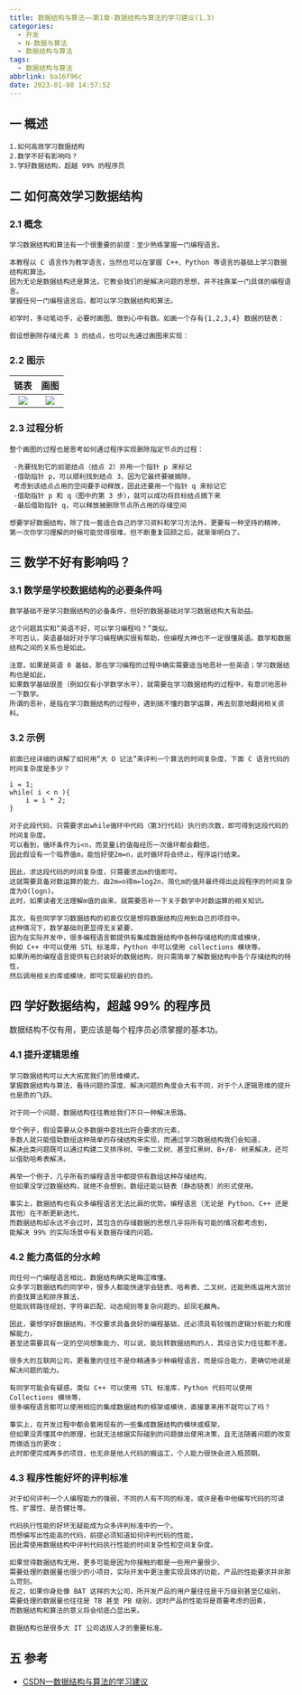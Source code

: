 ```yaml
---
title: 数据结构与算法——第1章-数据结构与算法的学习建议(1.3)
categories:
  - 开发
  - N-数据与算法
  - 数据结构与算法
tags:
  - 数据结构与算法
abbrlink: ba16f96c
date: 2023-01-08 14:57:52
---
```

## 一 概述

```
1.如何高效学习数据结构
2.数学不好有影响吗？
3.学好数据结构，超越 99% 的程序员
```

<!--more-->

## 二 如何高效学习数据结构

### 2.1 概念

```
学习数据结构和算法有一个很重要的前提：至少熟练掌握一门编程语言。

本教程以 C 语言作为教学语言，当然也可以在掌握 C++、Python 等语言的基础上学习数据结构和算法。
因为无论是数据结构还是算法，它教会我们的是解决问题的思想，并不挂靠某一门具体的编程语言。
掌握任何一门编程语言后，都可以学习数据结构和算法。

初学时，多动笔动手，必要时画图、做到心中有数。如画一个存有{1,2,3,4} 数据的链表：

假设想删除存储元素 3 的结点，也可以先通过画图来实现：
```

### 2.2 图示

|  链表  |  画图  |
| :----: | :----: |
| ![][1] | ![][2] |

### 2.3 过程分析

```
整个画图的过程也是思考如何通过程序实现删除指定节点的过程：

 -先要找到它的前驱结点（结点 2）并用一个指针 p 来标记
 -借助指针 p，可以顺利找到结点 3，因为它最终要被摘除，
 考虑到该结点占用的空间要手动释放，因此还要用一个指针 q 来标记它
 -借助指针 p 和 q（图中的第 3 步），就可以成功将目标结点摘下来
 -最后借助指针 q，可以释放被删除节点所占用的存储空间
 
想要学好数据结构，除了找一套适合自己的学习资料和学习方法外，更要有一种坚持的精神，
第一次你学习理解的时候可能觉得很难，但不断重复回顾之后，就渐渐明白了。
```

## 三 数学不好有影响吗？

### 3.1 数学是学校数据结构的必要条件吗

```
数学基础不是学习数据结构的必备条件，但好的数据基础对学习数据结构大有助益。

这个问题其实和“英语不好，可以学习编程吗？”类似。
不可否认，英语基础好对于学习编程确实很有帮助，但编程大神也不一定很懂英语。数学和数据结构之间的关系也是如此。

注意，如果是英语 0 基础，那在学习编程的过程中确实需要适当地恶补一些英语；学习数据结构也是如此，
如果数学基础很差（例如仅有小学数学水平），就需要在学习数据结构的过程中，有意识地恶补一下数学。
所谓的恶补，是指在学习数据结构的过程中，遇到搞不懂的数学运算，再去刻意地翻阅相关资料。
```

### 3.2 示例

```
前面已经详细的讲解了如何用“大 O 记法”来评判一个算法的时间复杂度，下面 C 语言代码的时间复杂度是多少？

i = 1;
while( i < n ){
    i = i * 2;
}

对于此段代码，只需要求出while循环中代码（第3行代码）执行的次数，即可得到这段代码的时间复杂度。
可以看到，循环条件为i<n，而变量i的值每经历一次循环都会翻倍，
因此假设有一个临界值m，能恰好使2m=n，此时循环将会终止，程序运行结束。

因此，求这段代码的时间复杂度，只需要求出m的值即可。
这就需要具备对数运算的能力，由2m=n得m=log2n，简化m的值并最终得出此段程序的时间复杂度为O(logn)。
此时，如果读者无法理解m值的由来，就需要恶补一下关于数学中对数运算的相关知识。

其次，有些同学学习数据结构的初衷仅仅是想将数据结构应用到自己的项目中。
这种情况下，数学基础则更显得无关紧要，
因为在实际开发中，很多编程语言都提供有集成数据结构中各种存储结构的库或模块，
例如 C++ 中可以使用 STL 标准库，Python 中可以使用 collections 模块等。
如果所用的编程语言提供有已封装好的数据结构，则只需简单了解数据结构中各个存储结构的特性，
然后调用相关的库或模块，即可实现最初的目的。
```

## 四 学好数据结构，超越 99% 的程序员

数据结构不仅有用，更应该是每个程序员必须掌握的基本功。

### 4.1 提升逻辑思维

```
学习数据结构可以大大拓宽我们的思维模式。
掌握数据结构与算法，看待问题的深度、解决问题的角度会大有不同，对于个人逻辑思维的提升也是质的飞跃。

对于同一个问题，数据结构往往教给我们不只一种解决思路。

举个例子，假设需要从众多数据中查找出符合要求的元素，
多数人就只能借助数组这种简单的存储结构来实现，而通过学习数据结构我们会知道，
解决此类问题既可以通过构建二叉排序树、平衡二叉树、甚至红黑树、B+/B- 树来解决，还可以借助哈希表解决。

再举一个例子，几乎所有的编程语言中都提供有数组这种存储结构，
但如果没学过数据结构，就绝不会想到，数组还能以链表（静态链表）的形式使用。
 
事实上，数据结构也有众多编程语言无法比肩的优势。编程语言（无论是 Python、C++ 还是其他）在不断更新迭代，
而数据结构却永远不会过时，其包含的存储数据的思想几乎将所有可能的情况都考虑到，
能解决 99% 的实际场景中有关数据存储的问题。
```

### 4.2 能力高低的分水岭

```
同任何一门编程语言相比，数据结构确实是晦涩难懂。
众多学习数据结构的同学中，很多人都能快速学会链表、哈希表、二叉树，还能熟练运用大部分的查找算法和排序算法，
但能玩转路径规划、字符串匹配、动态规则等复杂问题的，却凤毛麟角。

因此，要想学好数据结构，不仅要求具备良好的编程基础，还必须具有较强的逻辑分析能力和理解能力，
甚至还需要具有一定的空间想象能力，可以说，能玩转数据结构的人，其综合实力往往都不差。

很多大的互联网公司，更看重的往往不是你精通多少种编程语言，而是综合能力，更确切地说是解决问题的能力。

有同学可能会有疑惑，类似 C++ 可以使用 STL 标准库，Python 代码可以使用 Collections 模块等，
很多编程语言都可以使用相应的集成数据结构的框架或模块，直接拿来用不就可以了吗？

事实上，在开发过程中都会套用现有的一些集成数据结构的模块或框架，
但如果没弄懂其中的原理，也就无法根据实际碰到的问题做出使用决策，且无法随着问题的改变而做适当的更改；
此时即便完成再多的项目，也无非是他人代码的搬运工，个人能力很快会进入瓶颈期。
```

### 4.3 程序性能好坏的评判标准

```
对于如何评判一个人编程能力的强弱，不同的人有不同的标准，或许是看中他编写代码的可读性、扩展性、是否健壮等。

代码执行性能的好坏无疑能成为众多评判标准中的一个。
而想编写出性能高的代码，前提必须知道如何评判代码的性能，
因此需使用数据结构中评判代码执行性能的时间复杂性和空间复杂度。

如果觉得数据结构无用，更多可能是因为你接触的都是一些用户量很少、
需要处理的数据量也很少的小项目，实际开发中更注重实现具体的功能，产品的性能要求并非那么苛刻。
反之，如果你身处像 BAT 这样的大公司，所开发产品的用户量往往是千万级别甚至亿级别，
需要处理的数据量也往往是 TB 甚至 PB 级别，这时产品的性能将是首要考虑的因素，
而数据结构和算法的意义将会彻底凸显出来。

数据结构也是很多大 IT 公司选拔人才的重要标准。
```


## 五 参考

* [CSDN—数据结构与算法的学习建议](https://it-coach.blog.csdn.net/article/details/137692852)




[1]:https://cdn.jsdelivr.net/gh/PGzxc/CDN/blog-data-struct-basic/ds-chap1-3-link-tab.gif
[2]:https://cdn.jsdelivr.net/gh/PGzxc/CDN/blog-data-struct-basic/ds-chap1-3-link-graph.gif
